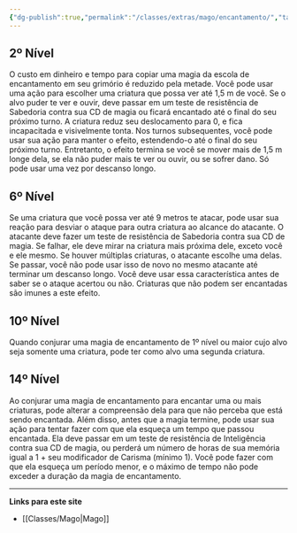 ```yaml
---
{"dg-publish":true,"permalink":"/classes/extras/mago/encantamento/","tags":["Sub-Classes","Mago"],"created":"2024-07-23T08:29:11.000-03:00"}
---
```



## 2º Nível
O custo em dinheiro e tempo para copiar uma magia da escola de encantamento em seu grimório é reduzido pela metade. 
Você pode usar uma ação para escolher uma criatura que possa ver até 1,5 m de você. 
Se o alvo puder te ver e ouvir, deve passar em um teste de resistência de Sabedoria contra sua CD de magia ou ficará encantado até o final do seu próximo turno. 
A criatura reduz seu deslocamento para 0, e fica incapacitada e visivelmente tonta. 
Nos turnos subsequentes, você pode usar sua ação para manter o efeito, estendendo-o até o final do seu próximo turno. 
Entretanto, o efeito termina se você se mover mais de 1,5 m longe dela, se ela não puder mais te ver ou ouvir, ou se sofrer dano. 
Só pode usar uma vez por descanso longo.

## 6º Nível
Se uma criatura que você possa ver até 9 metros te atacar, pode usar sua reação para desviar o ataque para outra criatura ao alcance do atacante. 
O atacante deve fazer um teste de resistência de Sabedoria contra sua CD de magia. 
Se falhar, ele deve mirar na criatura mais próxima dele, exceto você e ele mesmo. 
Se houver múltiplas criaturas, o atacante escolhe uma delas. 
Se passar, você não pode usar isso de novo no mesmo atacante até terminar um descanso longo. Você deve usar essa característica antes de saber se o ataque acertou ou não. Criaturas que não podem ser encantadas são imunes a este efeito.

## 10º Nível
Quando conjurar uma magia de encantamento de 1º nível ou maior cujo alvo seja somente uma criatura, pode ter como alvo uma segunda criatura.

## 14º Nível
Ao conjurar uma magia de encantamento para encantar uma ou mais criaturas, pode alterar a compreensão dela para que não perceba que está sendo encantada. 
Além disso, antes que a magia termine, pode usar sua ação para tentar fazer com que ela esqueça um tempo que passou encantada. 
Ela deve passar em um teste de resistência de Inteligência contra sua CD de magia, ou perderá um número de horas de sua memória igual a 1 + seu modificador de Carisma (mínimo 1). 
Você pode fazer com que ela esqueça um período menor, e o máximo de tempo não pode exceder a duração da magia de encantamento.
___
**Links para este site**  
- [[Classes/Mago\|Mago]]